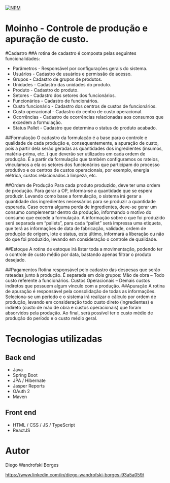 [![NPM](https://img.shields.io/npm/l/react)](https://github.com/DiegoWanBorges/moinho/blob/main/LICENSE)
# Moinho - Controle de produção e apuração de custo.
#Cadastro
##A rotina de cadastro é composta pelas seguintes funcionalidades:
- Parâmetros - Responsável por configurações  gerais do sistema.
- Usuários - Cadastro de usuários e permissão de acesso.
- Grupos - Cadastro de grupos de produtos.
- Unidades - Cadastro das unidades do produto.
- Produto - Cadastro do produto.
- Setores - Cadastro dos setores dos funcionários.
- Funcionários - Cadastro de funcionários.
- Custo funcionário - Cadastro dos centros de custos de funcionários.
- Custo operacional - Cadastro do centro de custo operacional.
- Ocorrências - Cadastro de ocorrências relacionadas aos consumos que excedem a formulação.
- Status Pallet - Cadastro que determina o status do produto acabado.

##Formulação
O cadastro da formulação é a base para o controle e qualidade de cada produção e, consequentemente, a apuração de custo, pois a partir dela serão geradas as quantidades dos ingredientes (insumos, matéria-prima, etc..) que deverão ser utilizados em cada ordem de produção. É a partir da formulação que também configuramos os rateios, vinculamos a ela os setores dos funcionários que participam do processo produtivo e os centros de custos operacionais, por exemplo, energia elétrica, custos relacionados à limpeza, etc.

##Ordem de Produção
Para cada produto produzido, deve ter uma ordem de produção. Para gerar a OP, informa-se a quantidade que se espera produzir. Levando como base a formulação, o sistema irá gerar a quantidade dos ingredientes necessários para se produzir a quantidade esperada. Caso ocorra alguma perda de ingredientes, deve-se gerar um consumo complementar dentro da produção, informando o motivo do consumo que excede a formulação.
	A informação sobre o que foi produzido será separada em “pallets”,  para cada “pallet” será impressa uma etiqueta, que terá as informações de data de fabricação, validade, ordem de produção de origem, lote e status, este último, informará a liberação ou não do que foi produzido, levando em consideração o controle de qualidade.

##Estoque
A rotina de estoque irá listar toda a movimentação, podendo ter o controle de custo médio por data, bastando apenas filtrar o produto desejado.

##Pagamentos
Rotina responsável pelo cadastro das despesas que serão rateadas junto à produção. É separada em dois grupos:
	 	Mão de obra – Todo custo referente a funcionários.
	          	Custos Operacionais – Demais custos indiretos que possuem algum vínculo com a produção.
##Apuração
A rotina de apuração é responsável pela consolidação de todas as informações. Seleciona-se um período e o sistema irá realizar o cálculo por ordem de produção, levando em consideração todo custo direto (ingredientes) e indireto (custo de mão de obra e custos operacionais) que foram absorvidos pela produção. Ao final, será possível ter o custo médio de produção do período e o custo médio geral.

# Tecnologias utilizadas
## Back end
- Java
- Spring Boot
- JPA / Hibernate
- Jasper Reports
- OAuth 2
- Maven
## Front end
- HTML / CSS / JS / TypeScript
- ReactJS



# Autor

Diego Wandrofski Borges

https://www.linkedin.com/in/diego-wandrofski-borges-93a5a059/
